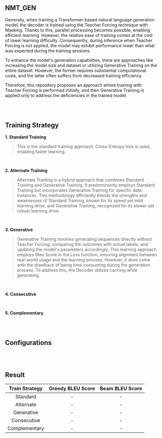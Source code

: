 ## NMT_GEN
Generally, when training a Transformer-based natural language generation model, the decoder is trained using the Teacher Forcing technique with Masking. Thanks to this, parallel processing becomes possible, enabling efficient learning. However, the relative ease of training comes at the cost of lower learning difficulty. Consequently, during inference when Teacher Forcing is not applied, the model may exhibit performance lower than what was expected during the training sessions.

To enhance the model's generation capabilities, there are approaches like increasing the model size and dataset or utilizing Generative Training on the entire dataset. However, the former requires substantial computational costs, and the latter often suffers from decreased training efficiency.

Therefore, this repository proposes an approach where training with Teacher Forcing is performed initially, and then Generative Training is applied only to address the deficiencies in the trained model.

<br><br>

## Training Strategy

**1. Standard Training** <br>
> This is the standard training approach. Cross-Entropy loss is used, enabling faster learning.

<br>

**2. Alternate Training** <br>
> Alternate Training is a hybrid approach that combines Standard Training and Generative Training. It predominantly employs Standard Training but incorporates Generative Training for specific data instances. This methodology efficiently blends the strengths and weaknesses of Standard Training, known for its speed yet mild learning drive, and Generative Training, recognized for its slower yet robust learning drive.

<br>

**3. Generative** <br>
> Generative Training involves generating sequences directly without Teacher Forcing, comparing the outcomes with actual labels, and updating the model's parameters accordingly. This learning approach employs Bleu Score in the Loss function, ensuring alignment between real-world usage and the learning process. However, it does come with the drawback of being time-consuming during the generation process. To address this, the Decoder utilizes caching while generating.

<br>

**4. Consecutive** <br>
>
 
<br>

**5. Complementary** <br>
> 

<br><br>

## Configurations

<br><br>

## Result

| Train Strategy | Greedy BLEU Score | Beam BLEU Score |
|:---:|:---:|:---:|
| Standard      | - | - |
| Alternate     | - | - |
| Generative    | - | - |
| Consecutive   | - | - |
| Complementary | - | - |

<br><br>

